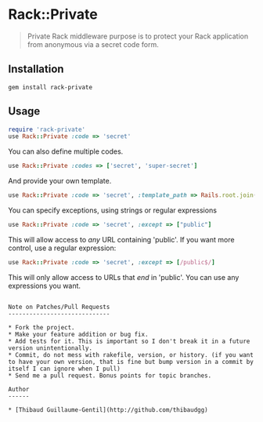 Rack::Private
=============

> Private Rack middleware purpose is to protect your Rack application from anonymous via a secret code form.

Installation
------------

    gem install rack-private

Usage
-----

``` ruby
require 'rack-private'
use Rack::Private :code => 'secret'
```

You can also define multiple codes.

``` ruby
use Rack::Private :codes => ['secret', 'super-secret']
```

And provide your own template.

``` ruby
use Rack::Private :code => 'secret', :template_path => Rails.root.join("app/templates/private.html")
```

You can specify exceptions, using strings or regular expressions

``` ruby
use Rack::Private :code => 'secret', :except => ["public"]
```

This will allow access to *any* URL containing 'public'. If you want more control, use a regular expression: 

``` ruby
use Rack::Private :code => 'secret', :except => [/public$/]
```

This will only allow access to URLs that *end* in 'public'. You can use any expressions you want. 


```

Note on Patches/Pull Requests
-----------------------------

* Fork the project.
* Make your feature addition or bug fix.
* Add tests for it. This is important so I don't break it in a future version unintentionally.
* Commit, do not mess with rakefile, version, or history. (if you want to have your own version, that is fine but bump version in a commit by itself I can ignore when I pull)
* Send me a pull request. Bonus points for topic branches.

Author
------

* [Thibaud Guillaume-Gentil](http://github.com/thibaudgg)

